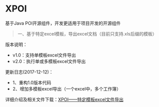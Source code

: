 # XPOI
基于Java POI开源组件，开发更适用于项目开发的开源组件

> 一、基于特定excel模板，导出excel文档（目前只支持.xls后缀的模板）

版本说明：

* v1.0：支持单模板excel文件导出
* v2.0：执行单或多模板excel文件导出

更新日志(2017-12-12)：

* 1、重构1.0版本代码
* 2、增加多模板excel导出（一个excel中，多个工作簿）

详细介绍及相关文件下载：[XPOI——特定模板excel文件导出](http://www.yangda.xin/topic/9.html)